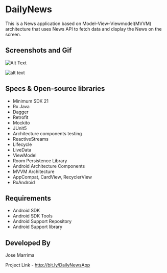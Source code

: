 # DailyNews

This is a News application based on Model–View–Viewmodel(MVVM) architecture that uses News API to fetch data and display the News on the screen.

## Screenshots and Gif

![Alt Text]( https://user-images.githubusercontent.com/22679998/61250160-a226af80-a774-11e9-8f2f-b050673ce9c0.gif)

![alt text](https://user-images.githubusercontent.com/22679998/61249048-f9775080-a771-11e9-9486-a74e64446a90.png)

## Specs & Open-source libraries

* Minimum SDK 21
* Rx Java
* Dagger
* Retrofit
* Mockito
* JUnit5
* Architecture components testing
* ReactiveStreams
* Lifecycle
* LiveData
* ViewModel
* Room Persistence Library
* Android Architecture Components
* MVVM Architecture
* AppCompat, CardView, RecyclerView
* RxAndroid

## Requirements

* Android SDK
* Android SDK Tools
* Android Support Repository
* Android Support library

## Developed By

Jose Marrima

Project Link - http://bit.ly/DailyNewsApp

